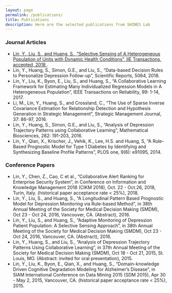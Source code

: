 ```yaml
---
layout: page
permalink: /publications/
title: Publications
description: Here are the selected publications from SHINES Lab
---
```


### Journal Articles

* <a href="https://www.tandfonline.com/doi/abs/10.1080/24725854.2018.1470357">Lin, Y., Liu, S., and Huang, S., “Selective Sensing of A Heterogeneous Population of Units with Dynamic Health Conditions”, IIE Transactions, accepted, 2018 </a>.
* Lin, Y., Huang, S., Simon, G.E., and Liu, S., “Data-based Decision Rules to Personalize Depression Follow-up”, Scientific Reports, 5064, 2018.
* Lin, Y., Liu, K., Byon, E., Liu, S., and Huang, S., “A Collaborative Learning Framework for Estimating Many Individualized Regression Models in A Heterogeneous Population”, IEEE Transactions on Reliability, 99: 1-14, 2017.
* Li, M., Lin, Y., Huang, S., and Crossland, C., “The Use of Sparse Inverse Covariance Estimation for Relationship Detection and Hypothesis Generation in Strategic Management”, Strategic Management Journal, 37: 86-97, 2016.
* Lin, Y., Huang, S., Simon, G.E., and Liu, S., “Analysis of Depression Trajectory Patterns using Collaborative Learning”, Mathematical Biosciences, 282: 191-203, 2016.
* Lin, Y., Qian, X., Krischer, J., Vehik, K., Lee, H.S. and Huang, S, “A Rule-Based Prognostic Model for Type 1 Diabetes by Identifying and Synthesizing Baseline Profile Patterns”, PLOS one, 9(6): e91095, 2014.

### Conference Papers

* Lin, Y., Chen, Z., Cao, C et al., “Collaborative Alert Ranking for Enterprise Security System”, in Conference on Information and Knowledge Management 2018 (CIKM 2018), Oct. 22 - Oct.26, 2018, Turin, Italy. (historical paper acceptance rate < 25%), 2018.
* Lin, Y., Liu, S., and Huang, S., “A Longitudinal Pattern Based Prognostic Model for Depression Monitoring via Rule-based Method”, in 38th Annual Meeting of the Society for Medical Decision Making (SMDM), Oct 23 - Oct 24, 2016, Vancouver, CA. (Abstract), 2016.
* Lin, Y., Liu, S., and Huang, S., “Adaptive Monitoring of Depression Patient Population: A Selective Sensing Approach”, in 38th Annual Meeting of the Society for Medical Decision Making (SMDM), Oct 23 - Oct 24, 2016, Vancouver, CA. (Abstract), 2016.
* Lin, Y., Huang, S., and Liu, S., “Analysis of Depression Trajectory Patterns Using Collaborative Learning”, in 37th Annual Meeting of the Society for Medical Decision Making (SMDM), Oct 18 - Oct 21, 2015, St. Louis, MO. (Abstract: invited for oral presentation), 2015.
* Lin, Y., Liu, K., Byon, E., Qian, X., and Huang, S., “Domain-knowledge Driven Cognitive Degradation Modeling for Alzheimer’s Disease”, in SIAM International Conference on Data Mining 2015 (SDM 2015), Apr 30 - May 2, 2015, Vancouver, CA. (historical paper acceptance rate < 25%), 2015.
